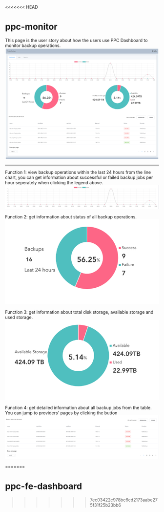 <<<<<<< HEAD
# ppc-monitor

This page is the user story about how the users use PPC Dashboard to monitor backup operations.
![home](/sceenshots/home.png)

--------------

Function 1: view backup operations within the last 24 hours from the line chart, you can get information about successful or failed backup jobs per hour seperately when clicking the legend above.
![linechart](/sceenshots/linechart.png)


Function 2: get information about status of all backup operations.
![statepie](/sceenshots/statepie.png)


Function 3: get information about total disk storage, available storage and used storage.
![storagepie.png](/sceenshots/storagepie.png)


Function 4: get detailed information about all backup jobs from the table. You can jump to providers' pages by clicking the button 
![table.png](/sceenshots/table.png)




=======
# ppc-fe-dashboard
>>>>>>> 7ec03422c978bc6cd2173aabe275f31f25b23bb6
